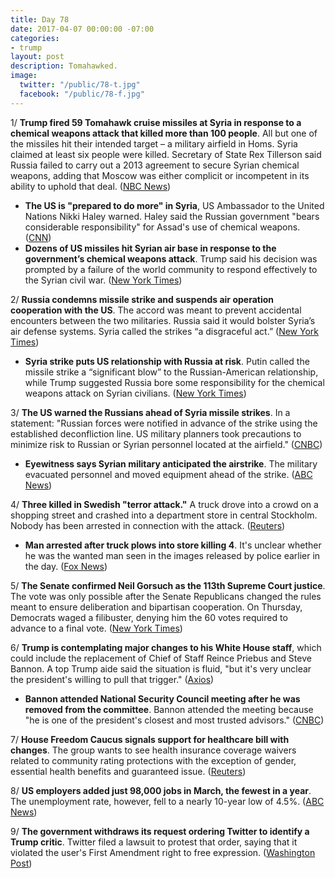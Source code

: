 ```yaml
---
title: Day 78
date: 2017-04-07 00:00:00 -07:00
categories:
- trump
layout: post
description: Tomahawked.
image:
  twitter: "/public/78-t.jpg"
  facebook: "/public/78-f.jpg"
---
```


1/ **Trump fired 59 Tomahawk cruise missiles at Syria in response to a chemical weapons attack that killed more than 100 people**. All but one of the missiles hit their intended target – a military airfield in Homs. Syria claimed at least six people were killed. Secretary of State Rex Tillerson said Russia failed to carry out a 2013 agreement to secure Syrian chemical weapons, adding that Moscow was either complicit or incompetent in its ability to uphold that deal. ([NBC News](http://www.nbcnews.com/news/us-news/u-s-launches-missiles-syrian-base-after-chemical-weapons-attack-n743636))

* **The US is "prepared to do more" in Syria**, US Ambassador to the United Nations Nikki Haley warned. Haley said the Russian government "bears considerable responsibility" for Assad's use of chemical weapons. ([CNN](http://www.cnn.com/2017/04/07/politics/un-security-council-syria/index.html))
* **Dozens of US missiles hit Syrian air base in response to the government’s chemical weapons attack**. Trump said his decision was prompted by a failure of the world community to respond effectively to the Syrian civil war. ([New York Times](https://www.nytimes.com/2017/04/06/world/middleeast/us-said-to-weigh-military-responses-to-syrian-chemical-attack.html))

2/ **Russia condemns missile strike and suspends air operation cooperation with the US**. The accord was meant to prevent accidental encounters between the two militaries. Russia said it would bolster Syria’s air defense systems. Syria called the strikes “a disgraceful act.” ([New York Times](https://www.nytimes.com/2017/04/07/world/middleeast/russia-iran-us-strikes-syria.html?_r=0))

* **Syria strike puts US relationship with Russia at risk**. Putin called the missile strike a “significant blow” to the Russian-American relationship, while Trump suggested Russia bore some responsibility for the chemical weapons attack on Syrian civilians. ([New York Times](https://www.nytimes.com/2017/04/07/world/middleeast/missile-strike-syria-russia.html))

3/ **The US warned the Russians ahead of Syria missile strikes**. In a statement: "Russian forces were notified in advance of the strike using the established deconfliction line. US military planners took precautions to minimize risk to Russian or Syrian personnel located at the airfield." ([CNBC](http://www.cnbc.com/2017/04/06/the-us-warned-the-russians-ahead-of-syria-missile-strikes-official.html))

* **Eyewitness says Syrian military anticipated the airstrike**. The military evacuated personnel and moved equipment ahead of the strike. ([ABC News](http://abcnews.go.com/International/eyewitness-syrian-military-anticipated-us-raid/story?id=46641107))

4/ **Three killed in Swedish "terror attack."** A truck drove into a crowd on a shopping street and crashed into a department store in central Stockholm. Nobody has been arrested in connection with the attack. ([Reuters](http://www.reuters.com/article/us-sweden-attack-idUSKBN179208))

* **Man arrested after truck plows into store killing 4**. It's unclear whether he was the wanted man seen in the images released by police earlier in the day. ([Fox News](http://www.foxnews.com/world/2017/04/07/truck-plows-into-crowd-outside-swedish-shopping-area-report.html))

5/ **The Senate confirmed Neil Gorsuch as the 113th Supreme Court justice**. The vote was only possible after the Senate Republicans changed the rules meant to ensure deliberation and bipartisan cooperation. On Thursday, Democrats waged a filibuster, denying him the 60 votes required to advance to a final vote. ([New York Times](https://www.nytimes.com/2017/04/07/us/politics/neil-gorsuch-supreme-court.html))

6/ **Trump is contemplating major changes to his White House staff**, which could include the replacement of Chief of Staff Reince Priebus and Steve Bannon. A top Trump aide said the situation is fluid, "but it's very unclear the president's willing to pull that trigger." ([Axios](https://www.axios.com/exclusive-trump-eyes-new-chief-of-staff-house-leader-on-short-list-2349015716.html))

* **Bannon attended National Security Council meeting after he was removed from the committee**. Bannon attended the meeting because "he is one of the president's closest and most trusted advisors." ([CNBC](http://www.cnbc.com/2017/04/06/bannon-attended-national-security-council-meeting-after-his-removal.html))

7/ **House Freedom Caucus signals support for healthcare bill with changes**. The group wants to see health insurance coverage waivers related to community rating protections with the exception of gender, essential health benefits and guaranteed issue. ([Reuters](http://www.reuters.com/article/us-usa-healthcare-house-conservatives-idUSKBN1781O5))

8/ **US employers added just 98,000 jobs in March, the fewest in a year**. The unemployment rate, however, fell to a nearly 10-year low of 4.5%. ([ABC News](http://abcnews.go.com/Business/wireStory/us-employers-add-98k-jobs-rate-falls-45-46647845))

9/ **The government withdraws its request ordering Twitter to identify a Trump critic**. Twitter filed a lawsuit to protest that order, saying that it violated the user's First Amendment right to free expression. ([Washington Post](https://www.washingtonpost.com/news/the-switch/wp/2017/04/07/the-u-s-government-has-withdrawn-its-request-ordering-twitter-to-identify-a-trump-critic/))